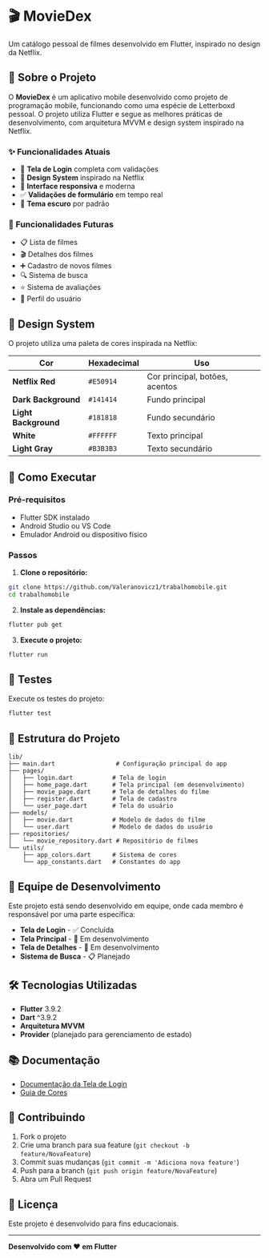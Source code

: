 # 🎬 MovieDex

Um catálogo pessoal de filmes desenvolvido em Flutter, inspirado no design da Netflix.

## 📱 Sobre o Projeto

O **MovieDex** é um aplicativo mobile desenvolvido como projeto de programação mobile, funcionando como uma espécie de Letterboxd pessoal. O projeto utiliza Flutter e segue as melhores práticas de desenvolvimento, com arquitetura MVVM e design system inspirado na Netflix.

### ✨ Funcionalidades Atuais

- 🔐 **Tela de Login** completa com validações
- 🎨 **Design System** inspirado na Netflix
- 📱 **Interface responsiva** e moderna
- ✅ **Validações de formulário** em tempo real
- 🌙 **Tema escuro** por padrão

### 🎯 Funcionalidades Futuras

- 📋 Lista de filmes
- 🎬 Detalhes dos filmes
- ➕ Cadastro de novos filmes
- 🔍 Sistema de busca
- ⭐ Sistema de avaliações
- 👤 Perfil do usuário

## 🎨 Design System

O projeto utiliza uma paleta de cores inspirada na Netflix:

| Cor | Hexadecimal | Uso |
|-----|-------------|-----|
| **Netflix Red** | `#E50914` | Cor principal, botões, acentos |
| **Dark Background** | `#141414` | Fundo principal |
| **Light Background** | `#181818` | Fundo secundário |
| **White** | `#FFFFFF` | Texto principal |
| **Light Gray** | `#B3B3B3` | Texto secundário |

## 🚀 Como Executar

### Pré-requisitos

- Flutter SDK instalado
- Android Studio ou VS Code
- Emulador Android ou dispositivo físico

### Passos

1. **Clone o repositório:**
```bash
git clone https://github.com/Valeranovicz1/trabalhomobile.git
cd trabalhomobile
```

2. **Instale as dependências:**
```bash
flutter pub get
```

3. **Execute o projeto:**
```bash
flutter run
```

## 🧪 Testes

Execute os testes do projeto:

```bash
flutter test
```

## 📁 Estrutura do Projeto

```
lib/
├── main.dart                 # Configuração principal do app
├── pages/
│   ├── login.dart           # Tela de login
│   ├── home_page.dart       # Tela principal (em desenvolvimento)
│   ├── movie_page.dart      # Tela de detalhes do filme
│   ├── register.dart        # Tela de cadastro
│   └── user_page.dart       # Tela do usuário
├── models/
│   ├── movie.dart           # Modelo de dados do filme
│   └── user.dart            # Modelo de dados do usuário
├── repositories/
│   └── movie_repository.dart # Repositório de filmes
└── utils/
    ├── app_colors.dart      # Sistema de cores
    └── app_constants.dart   # Constantes do app
```

## 👥 Equipe de Desenvolvimento

Este projeto está sendo desenvolvido em equipe, onde cada membro é responsável por uma parte específica:

- **Tela de Login** - ✅ Concluída
- **Tela Principal** - 🚧 Em desenvolvimento
- **Tela de Detalhes** - 🚧 Em desenvolvimento
- **Sistema de Busca** - 📋 Planejado

## 🛠️ Tecnologias Utilizadas

- **Flutter** 3.9.2
- **Dart** ^3.9.2
- **Arquitetura MVVM**
- **Provider** (planejado para gerenciamento de estado)

## 📚 Documentação

- [Documentação da Tela de Login](docs/LOGIN_README.md)
- [Guia de Cores](lib/utils/app_colors.dart)

## 🤝 Contribuindo

1. Fork o projeto
2. Crie uma branch para sua feature (`git checkout -b feature/NovaFeature`)
3. Commit suas mudanças (`git commit -m 'Adiciona nova feature'`)
4. Push para a branch (`git push origin feature/NovaFeature`)
5. Abra um Pull Request

## 📄 Licença

Este projeto é desenvolvido para fins educacionais.

---

**Desenvolvido com ❤️ em Flutter**
